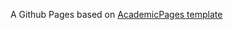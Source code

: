 A Github Pages based on [AcademicPages template](https://github.com/academicpages/academicpages.github.io)